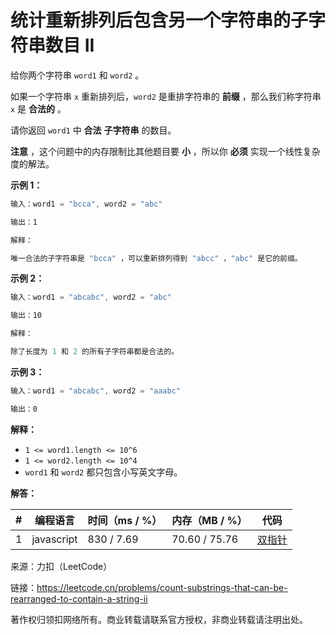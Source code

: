 # 统计重新排列后包含另一个字符串的子字符串数目 II

给你两个字符串 `word1` 和 `word2` 。

如果一个字符串 `x` 重新排列后，`word2` 是重排字符串的 **前缀** ，那么我们称字符串 `x` 是 **合法的** 。

请你返回 `word1` 中 **合法** **子字符串** 的数目。

**注意** ，这个问题中的内存限制比其他题目要 **小** ，所以你 **必须** 实现一个线性复杂度的解法。

**示例 1：**

``` javascript
输入：word1 = "bcca", word2 = "abc"

输出：1

解释：

唯一合法的子字符串是 "bcca" ，可以重新排列得到 "abcc" ，"abc" 是它的前缀。
```

**示例 2：**

``` javascript
输入：word1 = "abcabc", word2 = "abc"

输出：10

解释：

除了长度为 1 和 2 的所有子字符串都是合法的。
```

**示例 3：**

``` javascript
输入：word1 = "abcabc", word2 = "aaabc"

输出：0
```

**解释：**

- `1 <= word1.length <= 10^6`
- `1 <= word2.length <= 10^4`
- `word1` 和 `word2` 都只包含小写英文字母。

**解答：**

**#**|**编程语言**|**时间（ms / %）**|**内存（MB / %）**|**代码**
--|--|--|--|--
1|javascript|830 / 7.69|70.60 / 75.76|[双指针](./javascript/ac_v1.js)

来源：力扣（LeetCode）

链接：https://leetcode.cn/problems/count-substrings-that-can-be-rearranged-to-contain-a-string-ii

著作权归领扣网络所有。商业转载请联系官方授权，非商业转载请注明出处。
